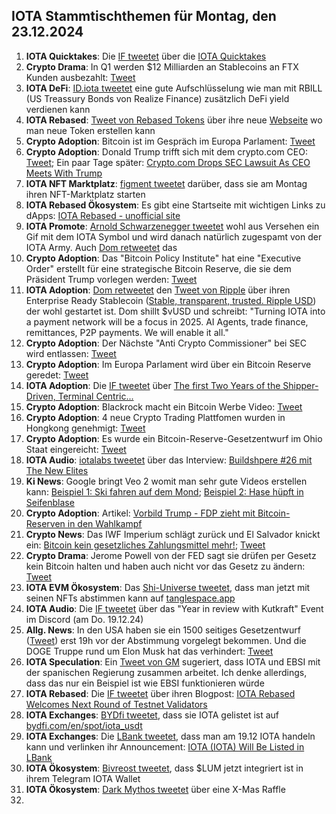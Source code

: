 ## IOTA Stammtischthemen für Montag, den 23.12.2024

1. **IOTA Quicktakes**: Die [IF tweetet](https://x.com/iota/status/1868597020207755336) über die [IOTA Quicktakes]()
2. **Crypto Drama**: In Q1 werden $12 Milliarden an Stablecoins an FTX Kunden ausbezahlt: [Tweet](https://x.com/Ashcryptoreal/status/1868723513668124761)
3. **IOTA DeFi**: [ID.iota tweetet](https://x.com/id_iota/status/1868780642047004718) eine gute Aufschlüsselung wie man mit RBILL (US Treassury Bonds von Realize Finance) zusätzlich DeFi yield verdienen kann
4. **IOTA Rebased**: [Tweet von Rebased Tokens](https://x.com/rebased_tokens/status/1868767487342657791) über ihre neue [Webseite](http://rebased-tokens.xyz/) wo man neue Token erstellen kann
5. **Crypto Adoption**: Bitcoin ist im Gespräch im Europa Parlament: [Tweet](https://x.com/BitcoinMagazine/status/1868990416701604224)
6. **Crypto Adoption**: Donald Trump trifft sich mit dem crypto.com CEO: [Tweet](https://x.com/CryptoAvon2626/status/1868981208685945054); Ein paar Tage später: [Crypto.com Drops SEC Lawsuit As CEO Meets With Trump](https://thedefiant.io/news/regulation/crypto-com-drops-sec-lawsuit-as-ceo-meets-with-trump)
7. **IOTA NFT Marktplatz**: [figment tweetet](https://x.com/figment_nfts/status/1869035526877282637) darüber, dass sie am Montag ihren NFT-Marktplatz starten
8. **IOTA Rebased Ökosystem**: Es gibt eine Startseite mit wichtigen Links zu dApps: [IOTA Rebased - unofficial site](https://iotarebased.com/index2.html)
9. **IOTA Promote**: [Arnold Schwarzenegger tweetet](https://x.com/Schwarzenegger/status/1869048184640815324) wohl aus Versehen ein Gif mit dem IOTA Symbol und wird danach natürlich zugespamt von der IOTA Army. Auch [Dom retweetet](https://x.com/DomSchiener/status/1869082032439205962) das
10. **Crypto Adoption**: Das "Bitcoin Policy Institute" hat eine "Executive Order" erstellt für eine strategische Bitcoin Reserve, die sie dem Präsident Trump vorlegen werden: [Tweet](https://x.com/BitcoinMagazine/status/1869102704783716684)
11. **IOTA Adoption**: [Dom retweetet](https://x.com/DomSchiener/status/1869049725997265285) den [Tweet von Ripple](https://x.com/Ripple/status/1869011382852878592) über ihren Enterprise Ready Stablecoin ([Stable, transparent, trusted. Ripple USD](https://ripple.com/solutions/stablecoin/)) der wohl gestartet ist. Dom shillt $vUSD und schreibt: "Turning IOTA into a payment network will be a focus in 2025. AI Agents, trade finance, remittances, P2P payments. We will enable it all."
12. **Crypto Adoption**: Der Nächste "Anti Crypto Commissioner" bei SEC wird entlassen: [Tweet](https://x.com/Vivek4real_/status/1869062059595628962)
13. **Crypto Adoption**: Im Europa Parlament wird über ein Bitcoin Reserve geredet: [Tweet](https://x.com/BitcoinMagazine/status/1868968945421853181)
14. **IOTA Adoption**: Die [IF tweetet](https://x.com/iota/status/1869324786486378537) über [The first Two Years of the Shipper-Driven, Terminal Centric...](https://www.youtube.com/watch?v=Vxp252QP3Y8&t=2189s)
15. **Crypto Adoption**: Blackrock macht ein Bitcoin Werbe Video: [Tweet](https://x.com/WatcherGuru/status/1869134812696687015)
16. **Crypto Adoption**: 4 neue Crypto Trading Plattfomen wurden in Hongkong genehmigt: [Tweet](https://x.com/BitcoinMagazine/status/1869352024036499872)
17. **Crypto Adoption**: Es wurde ein Bitcoin-Reserve-Gesetzentwurf im Ohio Staat eingereicht: [Tweet](https://x.com/BTC_Archive/status/1869148527664021529)
18. **IOTA Audio**: [iotalabs tweetet](https://x.com/iotalabs_/status/1868657460875239928) über das Interview: [Buildshpere #26 mit The New Elites](https://x.com/i/spaces/1OwxWNkwOpAJQ)
19. **Ki News**: Google bringt Veo 2 womit man sehr gute Videos erstellen kann: [Beispiel 1: Ski fahren auf dem Mond](https://x.com/noonescente/status/1869138005925265587); [Beispiel 2: Hase hüpft in Seifenblase](https://x.com/DeryaTR_/status/1869041493752852568)
20. **Crypto Adoption**: Artikel: [Vorbild Trump - FDP zieht mit Bitcoin-Reserven in den Wahlkampf](https://www.btc-echo.de/schlagzeilen/fdp-zieht-mit-bitcoin-reserven-in-den-wahlkampf-197916/?utm_content=buffer8005f&utm_medium=social&utm_source=x.com&utm_campaign=buffer)
21. **Crypto News**: Das IWF Imperium schlägt zurück und El Salvador knickt ein: [Bitcoin kein gesetzliches Zahlungsmittel mehr!](https://www.blocktrainer.de/blog/bitcoin-kein-gesetzliches-zahlungsmittel-mehr); [Tweet](https://x.com/FurkanCCTV/status/1869690582395920589)
22. **Crypto Drama**: Jerome Powell von der FED sagt sie drüfen per Gesetz kein Bitcoin halten und haben auch nicht vor das Gesetz zu ändern: [Tweet](https://x.com/TheRobynHD/status/1869476416095732075)
23. **IOTA EVM Ökosystem**: Das [Shi-Universe tweetet](https://x.com/Shiuniverse/status/1869428047130066956), dass man jetzt mit seinen NFTs abstimmen kann auf [tanglespace.app](https://www.tanglespace.app/)
24. **IOTA Audio**: Die [IF tweetet](https://x.com/iota/status/1868627137403474358) über das "Year in review with Kutkraft" Event im Discord (am Do. 19.12.24)
25. **Allg. News**: In den USA haben sie ein 1500 seitiges Gesetzentwurf ([Tweet](https://x.com/Kristennetten/status/1869457547780141501)) erst 19h vor der Abstimmung vorgelegt bekommen. Und die DOGE Truppe rund um Elon Musk hat das verhindert: [Tweet](https://x.com/MarioNawfal/status/1869423069430771957)
26. **IOTA Speculation**: Ein [Tweet von GM](https://x.com/GM__INV/status/1869683720510476632) sugeriert, dass IOTA und EBSI mit der spanischen Regierung zusammen arbeitet. Ich denke allerdings, dass das nur ein Beispiel ist wie EBSI funktionieren würde
27. **IOTA Rebased**: Die [IF tweetet](https://x.com/iota/status/1869699205154984400) über ihren Blogpost: [IOTA Rebased Welcomes Next Round of Testnet Validators](https://blog.iota.org/iota-rebased-validators2/)
28. **IOTA Exchanges**: [BYDfi tweetet](https://x.com/BYDFi/status/1869681374497763601), dass sie IOTA gelistet ist auf [bydfi.com/en/spot/iota_usdt](https://www.bydfi.com/en/spot/iota_usdt)
29. **IOTA Exchanges**: Die [LBank tweetet](https://x.com/LBank_Exchange/status/1869696182806827251), dass man am 19.12 IOTA handeln kann und verlinken ihr Announcement: [IOTA (IOTA) Will Be Listed in LBank](https://support.lbank.com/hc/en-gb/articles/41375350555289-IOTA-IOTA-Will-Be-Listed-in-LBank)
30. **IOTA Ökosystem**: [Bivreost tweetet](https://x.com/bivreost/status/1869687640397639741), dass $LUM jetzt integriert ist in ihrem Telegram IOTA Wallet
31. **IOTA Ökosystem**: [Dark Mythos tweetet](https://x.com/DarkMythosIOTA/status/1869735426103124408) über eine X-Mas Raffle
32. 
